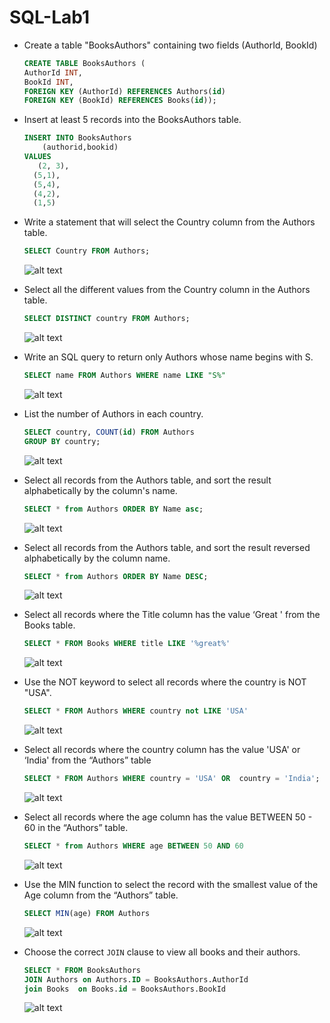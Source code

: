 # SQL-Lab1
- Create a table "BooksAuthors" containing two fields (AuthorId, BookId)
  ```SQL
  CREATE TABLE BooksAuthors (
  AuthorId INT,
  BookId INT,
  FOREIGN KEY (AuthorId) REFERENCES Authors(id)
  FOREIGN KEY (BookId) REFERENCES Books(id));
  ```
  
- Insert at least 5 records into the BooksAuthors table.
  ```SQL
  INSERT INTO BooksAuthors
	  (authorid,bookid)
  VALUES
	 (2, 3),
    (5,1),
    (5,4),
    (4,2),
    (1,5)
  ```
- Write a statement that will select the Country column from the Authors table.
  ```SQL
  SELECT Country FROM Authors;
  ```
  ![alt text](Screenshot%202023-08-06%20at%202.47.55%20PM.png)
- Select all the different values from the Country column in the Authors table.
  ```SQL
  SELECT DISTINCT country FROM Authors;
  ```
  ![alt text](Screenshot%202023-08-06%20at%202.48.12%20PM.png)
- Write an SQL query to return only Authors whose name begins with S.
  ```SQL
  SELECT name FROM Authors WHERE name LIKE "S%"
  ```
  ![alt text](Screenshot%202023-08-06%20at%202.48.29%20PM.png)
- List the number of Authors in each country.
  ```SQL
  SELECT country, COUNT(id) FROM Authors 
  GROUP BY country;
  ```
  ![alt text](Screenshot%202023-08-06%20at%202.52.28%20PM.png)
- Select all records from the Authors table, and sort the result alphabetically by the column's name.
  ```SQL
  SELECT * from Authors ORDER BY Name asc;
  ```
  ![alt text](Screenshot%202023-08-06%20at%202.52.48%20PM.png)
- Select all records from the Authors table, and sort the result reversed alphabetically by the column name.
  ```SQL
  SELECT * from Authors ORDER BY Name DESC;
  ```
  ![alt text](Screenshot%202023-08-06%20at%203.19.28%20PM.png)
- Select all records where the Title column has the value ‘Great ' from the Books table.
  ```SQL
  SELECT * FROM Books WHERE title LIKE '%great%'
  ```
  ![alt text](Screenshot%202023-08-06%20at%202.53.10%20PM.png)
- Use the NOT keyword to select all records where the country is NOT "USA".
  ```SQL
  SELECT * FROM Authors WHERE country not LIKE 'USA'
  ```
  ![alt text](Screenshot%202023-08-06%20at%202.53.20%20PM.png)
- Select all records where the country column has the value 'USA' or ‘India' from the “Authors” table
  ```SQL
  SELECT * FROM Authors WHERE country = 'USA' OR  country = 'India';
  ```
  ![alt text](Screenshot%202023-08-06%20at%202.53.31%20PM.png)
- Select all records where the age column has the value BETWEEN 50 - 60 in the “Authors” table.
  ```SQL
  SELECT * from Authors WHERE age BETWEEN 50 AND 60
  ```
  ![alt text](Screenshot%202023-08-06%20at%202.53.40%20PM.png)
- Use the MIN function to select the record with the smallest value of the Age column from the “Authors” table.
  ```SQL
  SELECT MIN(age) FROM Authors
  ```
  ![alt text](Screenshot%202023-08-06%20at%202.53.50%20PM.png)
- Choose the correct `JOIN` clause to view all books and their authors.
  ```SQL
  SELECT * FROM BooksAuthors
  JOIN Authors on Authors.ID = BooksAuthors.AuthorId
  join Books  on Books.id = BooksAuthors.BookId
  ```
  ![alt text](Screenshot%202023-08-06%20at%202.54.01%20PM.png)
